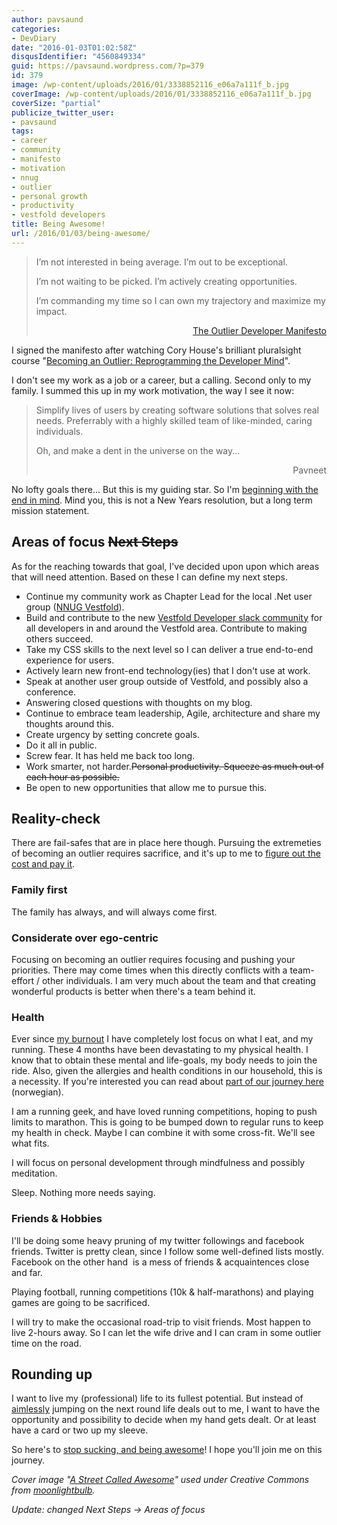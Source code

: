 ```yaml
---
author: pavsaund
categories:
- DevDiary
date: "2016-01-03T01:02:58Z"
disqusIdentifier: "4560849334"
guid: https://pavsaund.wordpress.com/?p=379
id: 379
image: /wp-content/uploads/2016/01/3338852116_e06a7a111f_b.jpg
coverImage: /wp-content/uploads/2016/01/3338852116_e06a7a111f_b.jpg
coverSize: "partial"
publicize_twitter_user:
- pavsaund
tags:
- career
- community
- manifesto
- motivation
- nnug
- outlier
- personal growth
- productivity
- vestfold developers
title: Being Awesome!
url: /2016/01/03/being-awesome/
---
```


<blockquote>
<p class="p1"><span class="s1">I’m not interested in being average. I’m out to be exceptional.</span></p>
<p class="p1"><span class="s1">I’m not waiting to be picked. I’m actively creating opportunities.</span></p>
<p class="p1"><span class="s1">I’m commanding my time so I can own my trajectory and maximize my impact.</span></p>
<p class="p1" style="text-align:right;">  <a href="http://www.outlierdeveloper.com/manifesto/">The Outlier Developer Manifesto</a></p>
</blockquote>
<p class="p1"><!--more-->I signed the manifesto after watching Cory House's brilliant pluralsight course "<span class="s1"><a href="https://app.pluralsight.com/library/courses/career-reboot-for-developer-mind/table-of-contents">Becoming an Outlier: Reprogramming the Developer Mind</a>".</span></p>
<p class="p1">I don't see my work as a job or a career, but a calling. Second only to my family. I summed this up in my work motivation, the way I see it now:</p>

<blockquote>
<p class="p1">Simplify lives of users by creating software solutions that solves real needs. Preferrably with <span class="s1">a highly skilled team of like-minded, caring individuals.</span></p>
<p class="p1">Oh, and make a dent in the universe on the way...</p>
<p class="p1" style="text-align:right;">Pavneet</p>
</blockquote>
<p class="p1" style="text-align:left;">No lofty goals there... But this is my guiding star. So I'm <a href="https://www.stephencovey.com/7habits/7habits-habit2.php">beginning with the end in mind</a>. Mind you, this is not a New Years resolution, but a long term mission statement.</p>

<h2 class="p1" style="text-align:left;">Areas of focus <del>Next Steps</del></h2>
<p class="p1" style="text-align:left;">As for the reaching towards that goal, I've decided upon upon which areas that will need attention. Based on these I can define my next steps.</p>

<ul>
	<li class="p1">Continue my community work as Chapter Lead for the local .Net user group (<a href="http://vestfold.nnug.no">NNUG Vestfold</a>).</li>
	<li class="p1">Build and contribute to the new <a href="http://bit.ly/vestfolddevelopersjoinslack">Vestfold Developer slack community</a> for all developers in and around the Vestfold area. Contribute to making others succeed.</li>
	<li class="p1">Take my CSS skills to the next level so I can deliver a true end-to-end experience for users.</li>
	<li class="p1">Actively learn new front-end technology(ies) that I don't use at work.</li>
	<li class="p1">Speak at another user group outside of Vestfold, and possibly also a conference.</li>
	<li class="p1">Answering closed questions with thoughts on my blog.</li>
	<li class="p1">Continue to embrace team leadership, Agile, architecture and share my thoughts around this.</li>
	<li class="p1">Create urgency by setting concrete goals.</li>
	<li class="p1">Do it all in public.</li>
	<li class="p1">Screw fear. It has held me back too long.</li>
	<li class="p1">Work smarter, not harder.<del>Personal productivity. Squeeze as much out of each hour as possible.</del></li>
	<li class="p1">Be open to new opportunities that allow me to pursue this.</li>
</ul>
<h2>Reality-check</h2>
There are fail-safes that are in place here though. Pursuing the extremeties of becoming an outlier requires sacrifice, and it's up to me to <a href="https://medium.com/@housecor/the-illogical-allure-of-extremes-509254c6fefb">figure out the cost and pay it</a>.
<h3>Family first</h3>
The family has always, and will always come first.
<h3>Considerate over ego-centric</h3>
Focusing on becoming an outlier requires focusing and pushing your priorities. There may come times when this directly conflicts with a team-effort / other individuals. I am very much about the team and that creating wonderful products is better when there's a team behind it.
<h3>Health</h3>
Ever since <a href="2015/11/09/how-are-you-really/">my burnout</a> I have completely lost focus on what I eat, and my running. These 4 months have been devastating to my physical health. I know that to obtain these mental and life-goals, my body needs to join the ride. Also, given the allergies and health conditions in our household, this is a necessity. If you're interested you can read about <a href="http://enbedrehverdag.com">part of our journey here</a> (norwegian).

I am a running geek, and have loved running competitions, hoping to push limits to marathon. This is going to be bumped down to regular runs to keep my health in check. Maybe I can combine it with some cross-fit. We'll see what fits.

I will focus on personal development through mindfulness and possibly meditation.

Sleep. Nothing more needs saying.
<h3>Friends &amp; Hobbies</h3>
I'll be doing some heavy pruning of my twitter followings and facebook friends. Twitter is pretty clean, since I follow some well-defined lists mostly. Facebook on the other hand  is a mess of friends &amp; acquaintences close and far.

Playing football, running competitions (10k &amp; half-marathons) and playing games are going to be sacrificed.

I will try to make the occasional road-trip to visit friends. Most happen to live 2-hours away. So I can let the wife drive and I can cram in some outlier time on the road.
<h2>Rounding up</h2>
I want to live my (professional) life to its fullest potential. But instead of <a href="/2009/05/03/my-road-to-becoming-a-better-developer/">aimlessly</a> jumping on the next round life deals out to me, I want to have the opportunity and possibility to decide when my hand gets dealt. Or at least have a card or two up my sleeve.

So here's to <a href="http://blog.codinghorror.com/how-to-stop-sucking-and-be-awesome-instead/">stop sucking, and being awesome</a>! I hope you'll join me on this journey.

<em>Cover image "<a href="https://www.flickr.com/photos/moonlightbulb/3338852116/in/photolist-663upN-xufRUP-5UgLoC-GHwf-2Hkxu-ahy71D-aoskxp-dkVNXA-unEKoy-iZ2re-8eHzVs-5ZFiFR-HdkfY-79V5xT-4xxMHh-6NrzLm-oTmpd1-fyhxyf-uwNf5j-nA2Zo5-7JUQij-e4dKeb-7NgJLR-7ebMoZ-65djCh-o3wLbh-9k4nnG-6q5mSb-bo8pUe-7JUQ3s-6RUgEs-e6BaT7-eJoNgu-2oh21t-5mnmFK-nq1SSS-hnuaW9-8MjYPv-kpnnNn-ptyBFV-ax1U9J-nfLUF2-ehfvGR-5A5xYi-2ySXc-3fJqsa-8aUxi4-tRcnuU-edfYYU-4S2KU1">A Street Called Awesome</a>" used under Creative Commons from <a href="http://www.flickr.com/photos/moonlightbulb/" target="_blank">moonlightbulb</a>. </em>

<em>Update: changed Next Steps -&gt; Areas of focus</em>